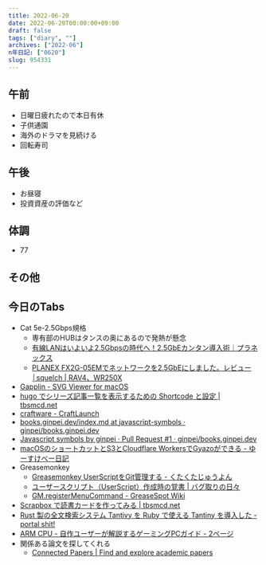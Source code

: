 ```yaml
---
title: 2022-06-20
date: 2022-06-20T00:00:00+09:00
draft: false
tags: ["diary", ""]
archives: ["2022-06"]
n年日記: ["0620"]
slug: 954331
---
```

## 午前
- 日曜日疲れたので本日有休
- 子供通園
- 海外のドラマを見続ける
- 回転寿司
## 午後
- お昼寝
- 投資資産の評価など
## 体調
- 77
## その他
## 今日のTabs
- Cat 5e-2.5Gbps規格
  - 専有部のHUBはタンスの奥にあるので発熱が懸念
  - [有線LANはいよいよ2.5Gbpsの時代へ！2.5GbEカンタン導入術｜プラネックス](https://www.planex.co.jp/articles/lan/2.5gbe_no2/index.shtml)
  - [PLANEX FX2G-05EMでネットワークを2.5GbEにしました。レビュー│squelch | RAV4、WR250X](https://squelche.com/post-11971/)
- [Gapplin - SVG Viewer for macOS](http://gapplin.wolfrosch.com/)
- [hugo でシリーズ記事一覧を表示するための Shortcode と設定 | tbsmcd.net](https://tbsmcd.net/post/series-list/)
- [craftware - CraftLaunch](https://sites.google.com/site/craftware/clnch)
- [books.ginpei.dev/index.md at javascript-symbols · ginpei/books.ginpei.dev](https://github.com/ginpei/books.ginpei.dev/blob/javascript-symbols/books/ja/javascript-symbols/index.md)
- [Javascript symbols by ginpei · Pull Request #1 · ginpei/books.ginpei.dev](https://github.com/ginpei/books.ginpei.dev/pull/1/commits/957fb06dfc6aa8cd36e31479d53383ad001384d5)
- [macOSのショートカットとS3とCloudflare WorkersでGyazoができる - ゆーすけべー日記](https://yusukebe.com/posts/2021/cf-s3-uploader/)
- Greasemonkey
  - [Greasemonkey UserScriptをGit管理する - くたくたじゅうよん](https://scrapbox.io/takker/Greasemonkey_UserScript%E3%82%92Git%E7%AE%A1%E7%90%86%E3%81%99%E3%82%8B)
  - [ユーザースクリプト（UserScript）作成時の覚書 | バグ取りの日々](https://www.bugbugnow.net/2021/02/user-script.html)
  - [GM.registerMenuCommand - GreaseSpot Wiki](https://wiki.greasespot.net/GM.registerMenuCommand)
- [Scrapbox で読書カードを作ってみる | tbsmcd.net](https://tbsmcd.net/post/reading_card/)
- [Rust 製の全文検索システム Tantivy を Ruby で使える Tantiny を導入した - portal shit!](https://portalshit.net/2022/05/16/using-tantivy-over-tantiny)
- [ARM CPU - 自作ユーザーが解説するゲーミングPCガイド - 2ページ](https://g-pc.info/archives/tag/arm-cpu/page/2/)
- 関係ある論文を探してくれる
  - [Connected Papers | Find and explore academic papers](https://www.connectedpapers.com/)



